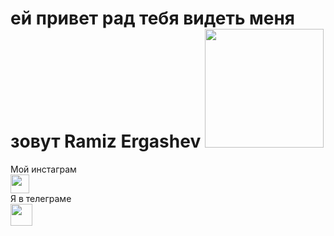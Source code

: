 # ей привет рад тебя видеть меня зовут  Ramiz Ergashev <img src="https://media3.giphy.com/media/jIMfuPWTrYgEw/giphy.gif?cid=ecf05e47sypcmarie14lve9a88qy9jwk4tolt1wml639ltpf&rid=giphy.gif&ct=g" width="190px"> <br>
Мой инстаграм <br> <a href="https://www.instagram.com/p/CbpqGM1MK9e/?igshid=YmMyMTA2M2Y="> <img src="https://encrypted-tbn0.gstatic.com/images?q=tbn:ANd9GcTKoNBpc26lA9XjBvrcuqbDvCGD6EFMX-reBw&usqp=CAU" width="30px"> </a>
<br>
Я в телеграме <br>
 <a href="https://t.me/supriim_03r"> <img src="https://encrypted-tbn0.gstatic.com/images?q=tbn:ANd9GcQaEhlAEy24u3wVG9HSz__HqZlv5P0DbEJ7Ag&usqp=CAU" width="35px"> </a>
